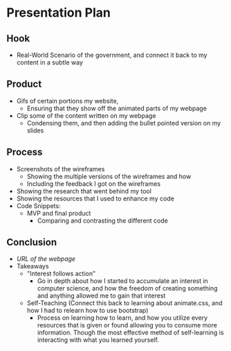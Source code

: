 # Presentation Plan

## Hook
* Real-World Scenario of the government, and connect it back to my content in a subtle way

## Product
* Gifs of certain portions my website,
  * Ensuring that they show off the animated parts of my webpage
* Clip some of the content written on my webpage
  * Condensing them, and then adding the bullet pointed version on my slides

## Process
* Screenshots of the wireframes
  * Showing the multiple versions of the wireframes and how
  * Including the feedback I got on the wireframes
* Showing the research that went behind my tool
* Showing the resources that I used to enhance my code
* Code Snippets:
  * MVP and final product
    * Comparing and contrasting the different code

## Conclusion
* _URL of the webpage_
* Takeaways
  * "Interest follows action"
    * Go in depth about how I started to accumulate an interest in computer science, and how the freedom of creating something and anything allowed me to gain that interest
  * Self-Teaching (Connect this back to learning about animate.css, and how I had to relearn how to use bootstrap)
    * Process on learning how to learn, and how you utilize every resources that is given or found allowing you to consume more information. Though the most effective method of self-learning is interacting with what you learned yourself.

<!-- EXAMPLE

## Hook
* Verbal riddle of GGD

## Product
* GIF/Demo of example/non-example

## Process
* Flowchart of plan
  * MVP: noun -> door -> yes/no
  * Beyond MVP: noun -> word relation API -> noun API -> yes/no, with counterexample
* Code snippets of:
  * MVP
  * Both APIs
  * Challenge with API keys

## Conclusion
* [URL to project]
* Takeaways
  * Less = more: the heart of the riddle was one line of code; it obviously took more to make the entire thing work, but one complicated line of regular expressions was essentially the solution to the riddle
  * Expect the unexpected: it’s important to budget time for things you don’t account for; for example, I didn’t consider the fact that I would need another entire API to detect nouns
  * Determination is key: ironically enough, I had to make my API keys private. At first, it didn’t seem like it was possible, which meant I couldn’t publish my app. But after all of that hard work, I was determined to find a solution, and I found it in config variables.
* "Presentation can’t, but a speech can"


-->
